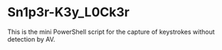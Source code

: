 # Sn1p3r-K3y_L0Ck3r
This is the mini PowerShell script for the capture of keystrokes without detection by AV.
